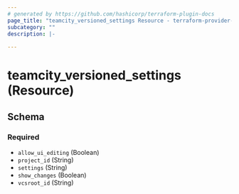 ```yaml
---
# generated by https://github.com/hashicorp/terraform-plugin-docs
page_title: "teamcity_versioned_settings Resource - terraform-provider-teamcity"
subcategory: ""
description: |-
  
---
```


# teamcity_versioned_settings (Resource)





<!-- schema generated by tfplugindocs -->
## Schema

### Required

- `allow_ui_editing` (Boolean)
- `project_id` (String)
- `settings` (String)
- `show_changes` (Boolean)
- `vcsroot_id` (String)
